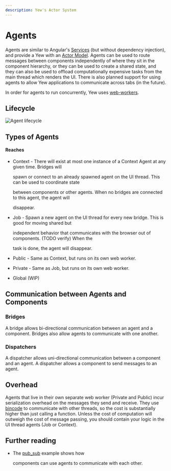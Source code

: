 ```yaml
---
description: Yew's Actor System
---
```


# Agents

Agents are similar to Angular's [Services](https://angular.io/guide/architecture-services) \(but without dependency injection\), and provide a Yew with an [Actor Model](https://en.wikipedia.org/wiki/Actor_model). Agents can be used to route messages between components independently of where they sit in the component hierarchy, or they can be used to create a shared state, and they can also be used to offload computationally expensive tasks from the main thread which renders the UI. There is also planned support for using agents to allow Yew applications to communicate across tabs \(in the future\).

In order for agents to run concurrently, Yew uses [web-workers](https://developer.mozilla.org/en-US/docs/Web/API/Web_Workers_API/Using_web_workers).

## Lifecycle

![Agent lifecycle](https://user-images.githubusercontent.com/42674621/79125224-b6481d80-7d95-11ea-8e6a-ab9b52d1d8ac.png)

## Types of Agents

#### Reaches

* Context - There will exist at most one instance of a Context Agent at any given time. Bridges will 

  spawn or connect to an already spawned agent on the UI thread. This can be used to coordinate state 

  between components or other agents. When no bridges are connected to this agent, the agent will 

  disappear.

* Job - Spawn a new agent on the UI thread for every new bridge. This is good for moving shared but 

  independent behavior that communicates with the browser out of components. \(TODO verify\) When the 

  task is done, the agent will disappear.

* Public - Same as Context, but runs on its own web worker.
* Private - Same as Job, but runs on its own web worker.
* Global \(WIP\)

## Communication between Agents and Components

### Bridges

A bridge allows bi-directional communication between an agent and a component. Bridges also allow agents to communicate with one another.

### Dispatchers

A dispatcher allows uni-directional communication between a component and an agent. A dispatcher allows a component to send messages to an agent.

## Overhead

Agents that live in their own separate web worker \(Private and Public\) incur serialization overhead on the messages they send and receive. They use [bincode](https://github.com/servo/bincode) to communicate with other threads, so the cost is substantially higher than just calling a function. Unless the cost of computation will outweigh the cost of message passing, you should contain your logic in the UI thread agents \(Job or Context\).

## Further reading

* The [pub\_sub](https://github.com/yewstack/yew/tree/master/examples/pub_sub) example shows how 

  components can use agents to communicate with each other.

